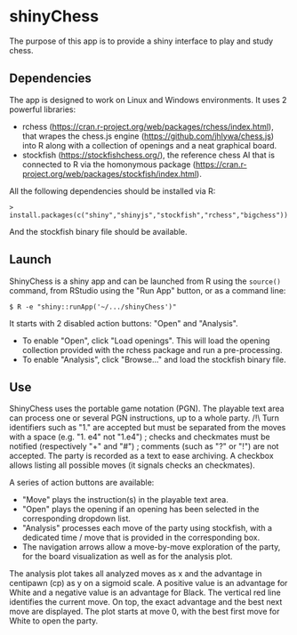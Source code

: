 # shinyChess

The purpose of this app is to provide a shiny interface to play and study chess.

## Dependencies

The app is designed to work on Linux and Windows environments. It uses 2 powerful libraries:

- rchess (https://cran.r-project.org/web/packages/rchess/index.html), that wrapes the chess.js engine (https://github.com/jhlywa/chess.js) into R along with a collection of openings and a neat graphical board.
- stockfish (https://stockfishchess.org/), the reference chess AI that is connected to R via the homonymous package (https://cran.r-project.org/web/packages/stockfish/index.html).

All the following dependencies should be installed via R:

```
> install.packages(c("shiny","shinyjs","stockfish","rchess","bigchess"))
```

And the stockfish binary file should be available.

## Launch

ShinyChess is a shiny app and can be launched from R using the ```source()``` command, from RStudio using the "Run App" button, or as a command line:
```
$ R -e "shiny::runApp('~/.../shinyChess')"
```

It starts with 2 disabled action buttons: "Open" and "Analysis".
- To enable "Open", click "Load openings". This will load the opening collection provided with the rchess package and run a pre-processing.
- To enable "Analysis", click "Browse..." and load the stockfish binary file.

## Use

ShinyChess uses the portable game notation (PGN). The playable text area can process one or several PGN instructions, up to a whole party. /!\ Turn identifiers such as "1." are accepted but must be separated from the moves with a space (e.g. "1. e4" not "1.e4") ; checks and checkmates must be notified (respectively "+" and "#") ; comments (such as "?" or "!") are not accepted. The party is recorded as a text to ease archiving. A checkbox allows listing all possible moves (it signals checks an checkmates).

A series of action buttons are available:
- "Move" plays the instruction(s) in the playable text area.
- "Open" plays the opening if an opening has been selected in the corresponding dropdown list.
- "Analysis" processes each move of the party using stockfish, with a dedicated time / move that is provided in the corresponding box.
- The navigation arrows allow a move-by-move exploration of the party, for the board visualization as well as for the analysis plot.

The analysis plot takes all analyzed moves as x and the advantage in centipawn (cp) as y on a sigmoid scale. A positive value is an advantage for White and a negative value is an advantage for Black. The vertical red line identifies the current move. On top, the exact advantage and the best next move are displayed. The plot starts at move 0, with the best first move for White to open the party.
